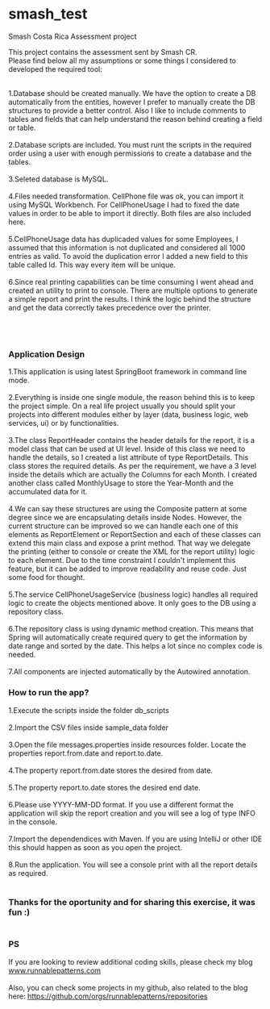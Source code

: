 # smash_test
Smash Costa Rica Assessment project

This project contains the assessment sent by Smash CR.<br>
Please find below all my assumptions or some things I considered to developed the required tool:<br><br>

1.Database should be created manually. We have the option to create a DB automatically from the entities, however I prefer to manually create the DB structures to provide a better control. Also I like to include comments to tables and fields that can help understand the reason behind creating a field or table.<br><br>
2.Database scripts are included. You must runt the scripts in the required order using a user with enough permissions to create a database and the tables.<br><br>
3.Seleted database is MySQL.<br><br>
4.Files needed transformation. CellPhone file was ok, you can import it using MySQL Workbench. For CellPhoneUsage I had to fixed the date values in order to be able to import it directly. Both files are also included here.<br><br>
5.CellPhoneUsage data has duplicaded values for some Employees, I assumed that this information is not duplicated and considered all 1000 entries as valid. To avoid the duplication error I added a new field to this table called Id. This way every item will be unique.<br><br>
6.Since real printing capabilities can be time consuming I went ahead and created an utility to print to console. There are multiple options to generate a simple report and print the results. I think the logic behind the structure and get the data correctly takes precedence over the printer.<br><br>
<br><br>
### Application Design
1.This application is using latest SpringBoot framework in command line mode.<br><br>
2.Everything is inside one single module, the reason behind this is to keep the project simple. On a real life project usually you should split your projects into different modules either by layer (data, business logic, web services, ui) or by functionalities.<br><br>
3.The class ReportHeader contains the header details for the report, it is a model class that can be used at UI level. Inside of this class we need to handle the details, so I created a list attribute of type ReportDetails. This class stores the required details. As per the requirement, we have a 3 level inside the details which are actually the Columns for each Month. I created another class called MonthlyUsage to store the Year-Month and the accumulated data for it.<br><br>
4.We can say these structures are using the Composite pattern at some degree since we are encapsulating details inside Nodes. However, the current structure can be improved so we can handle each one of this elements as ReportElement or ReportSection and each of these classes can extend this main class and expose a print method. That way we delegate the printing (either to console or create the XML for the report utility) logic to each element. Due to the time constraint I couldn't implement this feature, but it can be added to improve readability and reuse code. Just some food for thought.<br><br>
5.The service CellPhoneUsageService (business logic) handles all required logic to create the objects mentioned above. It only goes to the DB using a repository class.<br><br>
6.The repository class is using dynamic method creation. This means that Spring will automatically create required query to get the information by date range and sorted  by the date. This helps a lot since no complex code is needed.<br><br>
7.All components are injected automatically by the Autowired annotation.<br>

### How to run the app?
1.Execute the scripts inside the folder db_scripts<br><br>
2.Import the CSV files inside sample_data folder<br><br>
3.Open the file messages.properties inside resources folder. Locate the properties report.from.date and report.to.date.<br><br>
4.The property report.from.date stores the desired from date.<br><br>
5.The property report.to.date stores the desired end date.<br><br>
6.Please use YYYY-MM-DD format. If you use a different format the application will skip the report creation and you will see a log of type INFO in the console.<br><br>
7.Import the dependendices with Maven. If you are using IntelliJ or other IDE this should happen as soon as you open the project.<br><br>
8.Run the application. You will see a console print with all the report details as required.<br><br>


### Thanks for the oportunity and for sharing this exercise, it was fun :)<br><br>

### PS
If you are looking to review additional coding skills, please check my blog www.runnablepatterns.com
<br><br>
Also, you can check some projects in my github, also related to the blog here: https://github.com/orgs/runnablepatterns/repositories



